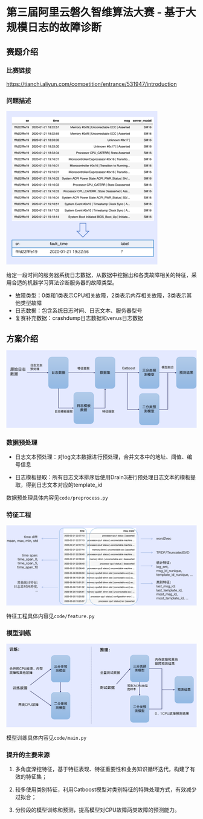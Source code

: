 # 第三届阿里云磐久智维算法大赛 - 基于大规模日志的故障诊断

## 赛题介绍

### 比赛链接

https://tianchi.aliyun.com/competition/entrance/531947/introduction

### 问题描述

<img src='./pics/contest.png' width="400px">

给定一段时间的服务器系统日志数据，从数据中挖掘出和各类故障相关的特征，采用合适的机器学习算法诊断服务器的故障类型。

+ 故障类型：0类和1类表示CPU相关故障，2类表示内存相关故障，3类表示其他类型故障
+ 日志数据：包含系统日志时间、日志文本、服务器型号
+ 复赛补充数据：crashdump日志数据和venus日志数据

## 方案介绍

<img src='./pics/introduction.png' width="600px">

### 数据预处理

+ 日志文本预处理：对log文本数据进行预处理，合并文本中的地址、阈值、编号信息

+ 日志模板提取：所有日志文本排序后使用Drain3进行预处理日志文本的模板提取，得到日志文本对应的template_id

数据预处理具体内容见`code/preprocess.py`

### 特征工程

<img src='./pics/features.png' width="600px">

特征工程具体内容见`code/feature.py`

### 模型训练

<img src='./pics/model.png' width="600px">

模型训练具体内容见`code/main.py`

### 提升的主要来源

1. 多角度深挖特征，基于特征表现、特征重要性和业务知识循环迭代，构建了有效的特征集；

2. 较多使用类别特征，利用Catboost模型对类别特征的特殊处理方式，有效减少过拟合；

3. 分阶段的模型训练和预测，提高模型对CPU故障两类故障的预测能力。